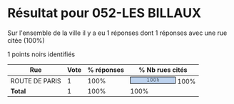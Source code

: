 # Résultat pour 052-LES BILLAUX

Sur l'ensemble de la ville il y a eu 1 réponses dont 1 réponses avec une rue citée (100%)

1 points noirs identifiés

| Rue | Vote | % réponses | % Nb rues cités|
|-----|------|------------|----------------|
| ROUTE DE PARIS | 1 | 100% | <img src="../../img/bar_100.gif" />&nbsp;100%|
| **Total** | 1 | 100% | 100%|
